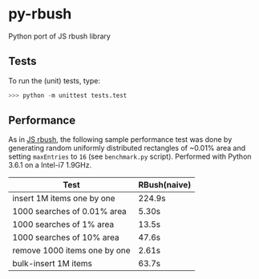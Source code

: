 # py-rbush
Python port of JS rbush library

## Tests

To run the (unit) tests, type:

```python
>>> python -m unittest tests.test
```


## Performance

As in [JS rbush](https://github.com/mourner/rbush),
the following sample performance test was done by generating
random uniformly distributed rectangles of ~0.01% area and setting `maxEntries` to `16`
(see `benchmark.py` script).
Performed with Python 3.6.1 on a Intel-i7 1.9GHz.

Test                         | RBush(naive)
---------------------------- | ------ 
insert 1M items one by one   | 224.9s 
1000 searches of 0.01% area  | 5.30s  
1000 searches of 1% area     | 13.5s  
1000 searches of 10% area    | 47.6s  
remove 1000 items one by one | 2.61s  
bulk-insert 1M items         | 63.7s  
